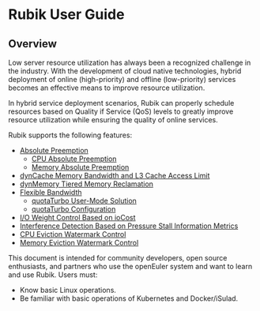 # Rubik User Guide

## Overview

Low server resource utilization has always been a recognized challenge in the industry. With the development of cloud native technologies, hybrid deployment of online (high-priority) and offline (low-priority) services becomes an effective means to improve resource utilization.

In hybrid service deployment scenarios, Rubik can properly schedule resources based on Quality if Service (QoS) levels to greatly improve resource utilization while ensuring the quality of online services.

Rubik supports the following features:

- [Absolute Preemption](./feature_introduction.md#absolute-preemption)
    - [CPU Absolute Preemption](./feature_introduction.md#cpu-absolute-preemption)
    - [Memory Absolute Preemption](./feature_introduction.md#memory-absolute-preemption)
- [dynCache Memory Bandwidth and L3 Cache Access Limit](./feature_introduction.md#dyncache-memory-bandwidth-and-l3-cache-access-limit)
- [dynMemory Tiered Memory Reclamation](./feature_introduction.md#dynmemory-tiered-memory-reclamation)
- [Flexible Bandwidth](./feature_introduction.md#flexible-bandwidth)
    - [quotaTurbo User-Mode Solution](./feature_introduction.md#quotaburst-kernel-mode-solution)
    - [quotaTurbo Configuration](./feature_introduction.md#quotaturbo-user-mode-solution)
- [I/O Weight Control Based on ioCost](./feature_introduction.md#io-weight-control-based-on-iocost)
- [Interference Detection Based on Pressure Stall Information Metrics](./feature_introduction.md#interference-detection-based-on-pressure-stall-information-metrics)
- [CPU Eviction Watermark Control](./feature_introduction.md#cpu-eviction-watermark-control)
- [Memory Eviction Watermark Control](./feature_introduction.md#memory-eviction-watermark-control)

This document is intended for community developers, open source enthusiasts, and partners who use the openEuler system and want to learn and use Rubik. Users must:

- Know basic Linux operations.
- Be familiar with basic operations of Kubernetes and Docker/iSulad.
